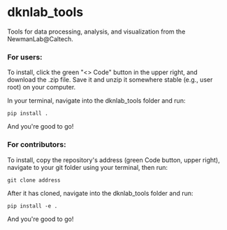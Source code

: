 # dknlab_tools
Tools for data processing, analysis, and visualization from the NewmanLab@Caltech.

### For users:

To install, click the green "<> Code" button in the upper right, and download the .zip file. 
Save it and unzip it somewhere stable (e.g., user root) on your computer.

In your terminal, navigate into the dknlab_tools folder and run:

    pip install .
    
And you're good to go!


### For contributors:

To install, copy the repository's address (green Code button, upper right), navigate to your git folder using your terminal, then run:

    git clone address
		
After it has cloned, navigate into the dknlab_tools folder and run:

    pip install -e .
    
And you're good to go!
